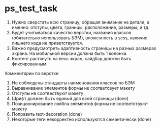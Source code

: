 # ps_test_task
1) Нужно сверстать всю страницу, обращая внимание на детали, а именно: отступы, цвета, границы, расположение, размеры, и тд.
2) Будет учитываться качество верстки, названия классов (обязательно использовать БЭМ), вложенность в scss, наличие лишнего кода не приветствуется.
3) Важно предусмотреть адаптивность страницы на разных размерах экрана. На мобильной версии должна быть 1 колонка.
4) Контент растянуть на весь экран, сайдбар должен быть фиксированным.

Комментарии по верстке:
1) Не соблюдены стандарты наименования классов по БЭМ
2) Выравнивание элементов формы не соответсвует макету
3) Отступы не соотвествуют макету
4) Шрифт должен быть единый для всей страницы (done)
5) Позиционирование лэйбла элементов формы не соответствуют макету
6) Поправить text-decoration (done)
7) Некоторые теги некорректно используются семантически (done)